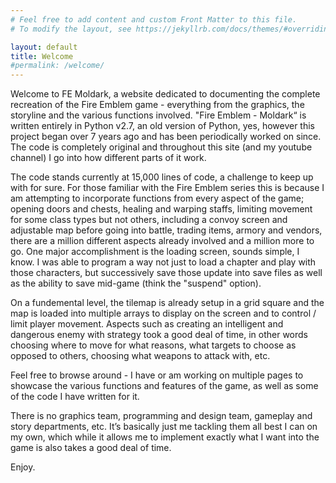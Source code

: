 ```yaml
---
# Feel free to add content and custom Front Matter to this file.
# To modify the layout, see https://jekyllrb.com/docs/themes/#overriding-theme-defaults

layout: default
title: Welcome
#permalink: /welcome/
---
```


Welcome to FE Moldark, a website dedicated to documenting the complete recreation of the Fire Emblem game - everything from the graphics, the storyline and the various functions involved. "Fire Emblem - Moldark“ is written entirely in Python v2.7, an old version of Python, yes, however this project began over 7 years ago and has been periodically worked on since. The code is completely original and throughout this site (and my youtube channel) I go into how different parts of it work.

The code stands currently at 15,000 lines of code, a challenge to keep up with for sure. For those familiar with the Fire Emblem series this is because I am attempting to incorporate functions from every aspect of the game; opening doors and chests, healing and warping staffs, limiting movement for some class types but not others, including a convoy screen and adjustable map before going into battle, trading items, armory and vendors, there are a million different aspects already involved and a million more to go. One major accomplishment is the loading screen, sounds simple, I know. I was able to program a way not just to load a chapter and play with those characters, but successively save those update into save files as well as the ability to save mid-game (think the "suspend" option).

On a fundemental level, the tilemap is already setup in a grid square and the map is loaded into multiple arrays to display on the screen and to control / limit player movement. Aspects such as creating an intelligent and dangerous enemy with strategy took a good deal of time, in other words choosing where to move for what reasons, what targets to choose as opposed to others, choosing what weapons to attack with, etc.

Feel free to browse around - I have or am working on multiple pages to showcase the various functions and features of the game, as well as some of the code I have written for it.

There is no graphics team, programming and design team, gameplay and story departments, etc. It’s basically just me tackling them all best I can on my own, which while it allows me to implement exactly what I want into the game is also takes a good deal of time.

Enjoy.
